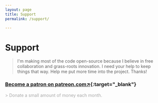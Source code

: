 ```yaml
---
layout: page
title: Support
permalink: /support/

---
```


<div class="page" markdown="1">

# Support

>I'm making most of the code open-source because I believe in free collaboration and grass-roots innovation. I need your help to keep things that way. Help me put more time into the project. Thanks!


### [Become a patron on patreon.com↗](https://www.patreon.com/adamsky){:target="_blank"}

<p style="color:darkgray;">> Donate a small amount of money each month.</p>


</div>
